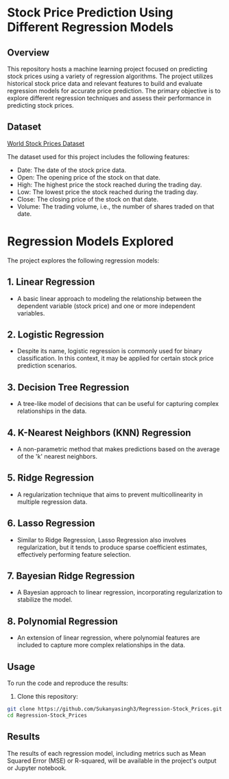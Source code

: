 # Stock Price Prediction Using Different Regression Models

## Overview

This repository hosts a machine learning project focused on predicting stock prices using a variety of regression algorithms. The project utilizes historical stock price data and relevant features to build and evaluate regression models for accurate price prediction. The primary objective is to explore different regression techniques and assess their performance in predicting stock prices.


  ## Dataset
  [World Stock Prices Dataset](https://www.kaggle.com/datasets/nelgiriyewithana/world-stock-prices-daily-updating)

  The dataset used for this project includes the following features:
- Date: The date of the stock price data.
- Open: The opening price of the stock on that date.
- High: The highest price the stock reached during the trading day.
- Low: The lowest price the stock reached during the trading day.
- Close: The closing price of the stock on that date.
- Volume: The trading volume, i.e., the number of shares traded on that date.

# Regression Models Explored

The project explores the following regression models:

## 1. **Linear Regression**
   - A basic linear approach to modeling the relationship between the dependent variable (stock price) and one or more independent variables.

## 2. **Logistic Regression**
   - Despite its name, logistic regression is commonly used for binary classification. In this context, it may be applied for certain stock price prediction scenarios.

## 3. **Decision Tree Regression**
   - A tree-like model of decisions that can be useful for capturing complex relationships in the data.

## 4. **K-Nearest Neighbors (KNN) Regression**
   - A non-parametric method that makes predictions based on the average of the 'k' nearest neighbors.

## 5. **Ridge Regression**
   - A regularization technique that aims to prevent multicollinearity in multiple regression data.

## 6. **Lasso Regression**
   - Similar to Ridge Regression, Lasso Regression also involves regularization, but it tends to produce sparse coefficient estimates, effectively performing feature selection.

## 7. **Bayesian Ridge Regression**
   - A Bayesian approach to linear regression, incorporating regularization to stabilize the model.

## 8. **Polynomial Regression**
   - An extension of linear regression, where polynomial features are included to capture more complex relationships in the data.

## Usage

To run the code and reproduce the results:

1. Clone this repository:

```bash
git clone https://github.com/Sukanyasingh3/Regression-Stock_Prices.git
cd Regression-Stock_Prices
```

## Results

The results of each regression model, including metrics such as Mean Squared Error (MSE) or R-squared, will be available in the project's output or Jupyter notebook.

    


